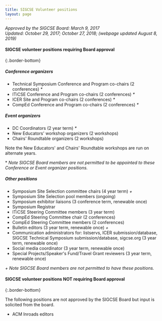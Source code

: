 ```yaml
---
title: SIGCSE Volunteer positions 
layout: page
---
```


_Approved by the SIGCSE Board: March 9, 2017_\
_Updated: October 29, 2017; October 27, 2018; (webpage updated August 8, 2019)_

#### SIGCSE volunteer positions requiring Board approval
{:.border-bottom}

##### Conference organizers

-   Technical Symposium Conference and Program co-chairs (2
    conferences) _*_
-   ITiCSE Conference and Program co-chairs (2 conferences) _*_
-   ICER Site and Program co-chairs (2 conferences) _*_
-   CompEd Conference and Program co-chairs (2 conferences) _*_

##### Event organizers

-   DC Coordinators (2 year term) _*_
-   New Educators' workshop organizers (2 workshops)
-   Chairs' Roundtable organizers (2 workshops)

Note the New Educators' and Chairs' Roundtable workshops are run on
alternate years.

\* _Note SIGCSE Board members are not permitted to be appointed to these
Conference or Event organizer positions._

##### Other positions

-   Symposium Site Selection committee chairs (4 year term) _+_
-   Symposium Site Selection pool members (ongoing)
-   Symposium exhibitor liaisons (3 conference term, renewable once)
-   Symposium Registrar
-   ITiCSE Steering Committee members (3 year term)
-   CompEd Steering Committee chair (2 conferences)
-   CompEd Steering Committee members (2 conferences)
-   Bulletin editors (3 year term, renewable once) _+_
-   Communication administrators for: listservs, ICER submission/database, SIGCSE Technical Symposium submission/database, sigcse.org (3 year term, renewable once)
-   Social media coordinator (3 year term, renewable once)
-   Special Projects/Speaker's Fund/Travel Grant reviewers (3 year term, renewable once)

_+ Note SIGCSE Board members are not permitted to have these positions._

#### SIGCSE volunteer positions NOT requiring Board approval
{:.border-bottom}

The following positions are not approved by the SIGCSE Board but input is solicited from the board.

-   ACM Inroads editors

